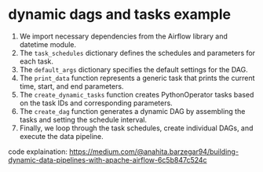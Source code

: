 # dynamic dags and tasks example

1. We import necessary dependencies from the Airflow library and datetime module.
2. The `task_schedules` dictionary defines the schedules and parameters for each task.
3. The `default_args` dictionary specifies the default settings for the DAG.
4. The `print_data` function represents a generic task that prints the current time, start, and end parameters.
5. The `create_dynamic_tasks` function creates PythonOperator tasks based on the task IDs and corresponding parameters.
6. The `create_dag` function generates a dynamic DAG by assembling the tasks and setting the schedule interval.
7. Finally, we loop through the task schedules, create individual DAGs, and execute the data pipeline.

code explaination: https://medium.com/@anahita.barzegar94/building-dynamic-data-pipelines-with-apache-airflow-6c5b847c524c
